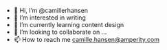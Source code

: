- 👋 Hi, I’m @camillerhansen
- 👀 I’m interested in writing
- 🌱 I’m currently learning content design
- 💞️ I’m looking to collaborate on ...
- 📫 How to reach me camille.hansen@amperity.com

<!---
camillerhansen/camillerhansen is a ✨ special ✨ repository because its `README.md` (this file) appears on your GitHub profile.
You can click the Preview link to take a look at your changes.
--->
